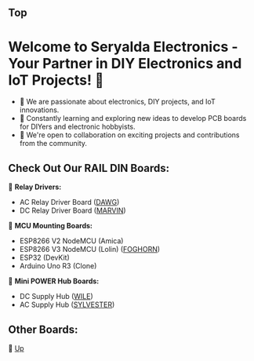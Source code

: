 ## Top
# Welcome to Seryalda Electronics - Your Partner in DIY Electronics and IoT Projects! 👋

- 👀 We are passionate about electronics, DIY projects, and IoT innovations.
- 🌱 Constantly learning and exploring new ideas to develop PCB boards for DIYers and electronic hobbyists.
- 🤝 We're open to collaboration on exciting projects and contributions from the community.

## Check Out Our RAIL DIN Boards:

🔌 **Relay Drivers:** 
  - AC Relay Driver Board ([DAWG](https://github.com/seryalda/dawg))
  - DC Relay Driver Board ([MARVIN](https://github.com/seryalda/marvin))

🌟 **MCU Mounting Boards:**
  - ESP8266 V2 NodeMCU (Amica)
  - ESP8266 V3 NodeMCU (Lolin) ([FOGHORN](https://github.com/seryalda/foghorn))
  - ESP32 (DevKit)
  - Arduino Uno R3 (Clone)

🔋 **Mini POWER Hub Boards:**
  - DC Supply Hub ([WILE](https://github.com/seryalda/wile))
  - AC Supply Hub ([SYLVESTER](https://github.com/seryalda/sylvester))

## Other Boards:

🔗 [Up](#top)

<!--

The text you provided outlines the importance of selecting the correct trademark classes when submitting an application to the United States Patent and Trademark Office (USPTO). It suggests several potential classes based on the diverse range of products and services you described. Here's a summary of the key points:

1. **Special Purpose Printed Circuit Boards and RAIL DIN Supports:**
   - Class 9: Electrical and Scientific Apparatus
     - Subclass 2: Electronic Controllers
     - Subclass 6: Circuit Boards and Components

2. **PCB Microcontrollers Mounting Boards and RAIL DIN Relay Driver Boards:**
   - Class 9: Electrical and Scientific Apparatus
     - Subclass 2: Electronic Controllers
     - Subclass 6: Circuit Boards and Components
     - Subclass 11: Electrical Switches, Relays

3. **Power Supply Extenders or Distributors:**
   - Class 9: Electrical and Scientific Apparatus
     - Subclass 1: Power Supplies

4. **IR Boards for Controlling IR-Enabled Home Appliances:**
   - Class 9: Electrical and Scientific Apparatus
     - Subclass 21: Electrical Controllers for Home Appliances

5. **Mobile Applications, Software, Firmware, Database, Cloud Storage, Machine Learning, Artificial Intelligence:**
   - Class 9: Electrical and Scientific Apparatus
     - Subclass 5: Software and Firmware
   - Class 42: Computer and Scientific Services
     - Subclass 20: Database and Cloud Storage Services
     - Subclass 30: Machine Learning and Artificial Intelligence Services

6. **Internet of Things Electronic Modules:**
   - Class 9: Electrical and Scientific Apparatus
     - Subclass 21: Electrical Controllers for IoT Devices

7. **Bluetooth Boards, Battery Charging Devices or Boards:**
   - Class 9: Electrical and Scientific Apparatus
     - Subclass 21: Electrical Controllers for Bluetooth Devices
     - Subclass 15: Battery Chargers

8. **Boards for Mounting Different Types of Analog and Digital Sensors:**
   - Class 9: Electrical and Scientific Apparatus
     - Subclass 6: Circuit Boards and Components
     - Subclass 21: Electrical Controllers for Sensor Devices

9. **Boards with Ammeter, Voltmeter, LED Displays, or Liquid Crystal Display:**
    - Class 9: Electrical and Scientific Apparatus
      - Subclass 15: Measuring and Testing Devices

10. **Microcontrollers that are RAIL DIN Compatible:**
    - Class 9: Electrical and Scientific Apparatus
      - Subclass 2: Electronic Controllers

11. **Proprietary Network/Communication Protocols with 4 Wires and Time Durations:**
    - Class 9: Electrical and Scientific Apparatus
      - Subclass 21: Electrical Controllers for Communication Protocols

12. **Boards for Controlling Motors and Lights:**
    - Class 9: Electrical and Scientific Apparatus
      - Subclass 11: Electrical Switches, Relays

13. **Boards for Sensors to Collect Sensor Data:**
    - Class 9: Electrical and Scientific Apparatus
      - Subclass 6: Circuit Boards and Components
      - Subclass 21: Electrical Controllers for Sensor Devices

The text emphasizes the need for detailed descriptions of each product or service within these classes and recommends consulting with a trademark attorney for personalized advice.


-->

